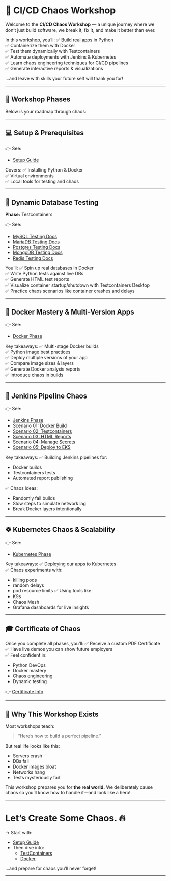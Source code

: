 # 🐙 CI/CD Chaos Workshop

Welcome to the **CI/CD Chaos Workshop** — a unique journey where we don’t just build software, we break it, fix it, and make it better than ever.

In this workshop, you’ll:
✅ Build real apps in Python  
✅ Containerize them with Docker  
✅ Test them dynamically with Testcontainers  
✅ Automate deployments with Jenkins & Kubernetes  
✅ Learn chaos engineering techniques for CI/CD pipelines  
✅ Generate interactive reports & visualizations

…and leave with skills your future self will thank you for!

---

## 🚀 Workshop Phases

Below is your roadmap through chaos:

---

## 💻 **Setup & Prerequisites**

👉 See:
- [Setup Guide](phases/setup.md)

Covers:
✅ Installing Python & Docker  
✅ Virtual environments  
✅ Local tools for testing and chaos

---

## 🧪 **Dynamic Database Testing**

**Phase:**  Testcontainers

👉 See:
- [MySQL Testing Docs](testcontainers/mysql.md)
- [MariaDB Testing Docs](testcontainers/mariadb.md)
- [Postgres Testing Docs](testcontainers/postgres.md)
- [MongoDB Testing Docs](testcontainers/mongodb.md)
- [Redis Testing Docs](testcontainers/redis.md)

You’ll:
✅ Spin up real databases in Docker  
✅ Write Python tests against live DBs  
✅ Generate HTML test reports  
✅ Visualize container startup/shutdown with Testcontainers Desktop  
✅ Practice chaos scenarios like container crashes and delays

---

## 🐳 **Docker Mastery & Multi-Version Apps**

👉 See:
- [Docker Phase](phases/docker.md)

Key takeaways:
✅ Multi-stage Docker builds  
✅ Python image best practices  
✅ Deploy multiple versions of your app  
✅ Compare image sizes & layers  
✅ Generate Docker analysis reports  
✅ Introduce chaos in builds

---

## 🤖 **Jenkins Pipeline Chaos**

👉 See:
- [Jenkins Phase](phases/jenkins.md)
- [Scenario 01: Docker Build](jenkins/scenario_01_docker_build.md)
- [Scenario 02: Testcontainers](jenkins/scenario_02_testcontainers.md)
- [Scenario 03: HTML Reports](jenkins/scenario_03_html_reports.md)
- [Scenario 04: Manage Secrets](jenkins/scenario_04_manage_secrets.md)
- [Scenario 05: Deploy to EKS](jenkins/scenario_05_deploy_eks.md)

Key takeaways:
✅ Building Jenkins pipelines for:
  - Docker builds
  - Testcontainers tests
  - Automated report publishing

✅ Chaos ideas:
- Randomly fail builds
- Slow steps to simulate network lag
- Break Docker layers intentionally

---

## ☸️ **Kubernetes Chaos & Scalability**

👉 See:
- [Kubernetes Phase](phases/k8s.md)

Key takeaways:
✅ Deploying our apps to Kubernetes  
✅ Chaos experiments with:
  - killing pods
  - random delays
  - pod resource limits
✅ Using tools like:
  - K9s
  - Chaos Mesh
  - Grafana dashboards for live insights

---

## 🎓 **Certificate of Chaos**

Once you complete all phases, you’ll:
✅ Receive a custom PDF Certificate  
✅ Have live demos you can show future employers  
✅ Feel confident in:
- Python DevOps
- Docker mastery
- Chaos engineering
- Dynamic testing

👉 [Certificate Info](certificate.md)

---

## 🧭 Why This Workshop Exists

Most workshops teach:
> “Here’s how to build a perfect pipeline.”

But real life looks like this:
- Servers crash
- DBs fail
- Docker images bloat
- Networks hang
- Tests mysteriously fail

This workshop prepares you for **the real world.** We deliberately cause chaos so you’ll know how to handle it—and look like a hero!

---

# Let’s Create Some Chaos. 🔥

→ Start with:
- [Setup Guide](phases/setup.md)
- Then dive into:
  - [TestContainers](phases/testcontainers.md)
  - [Docker](phases/docker.md)

…and prepare for chaos you’ll never forget!

---
